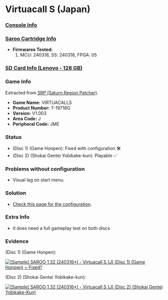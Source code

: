 # Virtuacall S (Japan)

### [Console Info](../../../../Info/Consoles/VA13/README.md)

### [Saroo Cartridge Info](../../../../Info/Cartridges/RetroGameParadiseStore/1.32F/README.md)

- <b>Firmwares Tested:</b>
  1. MCU: 240316, SS: 240316, FPGA: 05

### [SD Card Info (Lenovo - 128 GB)](../../../../Info/SdCards/Lenovo/128GB/fat32/README.md)

### Game Info

Extracted from [SRP (Saturn Region Patcher)](https://segaxtreme.net/resources/saturn-region-patcher.81/download).

- <b>Game Name:</b> VIRTUACALLS
- <b>Product Number:</b> T-19718G
- <b>Version:</b> V1.003
- <b>Area Code:</b> J
- <b>Peripheral Code:</b> JME

### Status

- (Disc 1) (Game Honpen): Fixed with configuration :hammer_and_wrench:
- (Disc 2) (Shokai Gentei Yobikake-kun): Playable :white_check_mark:

### Problems without configuration

- Visual lag on start menu.

### Solution

- [Check this page for the configuration](https://github.com/williamdsw/saroo-configuration-list/blob/master/J/T-19718G/README.md).

### Extra Info

- It does need a full gameplay test on both discs

### Evidence

(Disc 1) (Game Honpen):

[![[Sample] SAROO 1.32 (240316*) - Virtuacall S (J) (Disc 1) (Game Honpen) = Fixed?](https://img.youtube.com/vi/avRSQaxIkd0/0.jpg)](https://www.youtube.com/watch?v=avRSQaxIkd0)

(Disc 2) (Shokai Gentei Yobikake-kun):

[![[Sample] SAROO 1.32 (240316*) - Virtuacall S (J) (Disc 2) (Shokai Gentei Yobikake-Kun)](https://img.youtube.com/vi/Lj4-qMiCzlM/0.jpg)](https://www.youtube.com/watch?v=Lj4-qMiCzlM)
